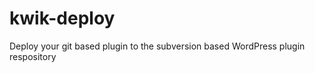 kwik-deploy
===========

Deploy your git based plugin to the subversion based WordPress plugin respository
